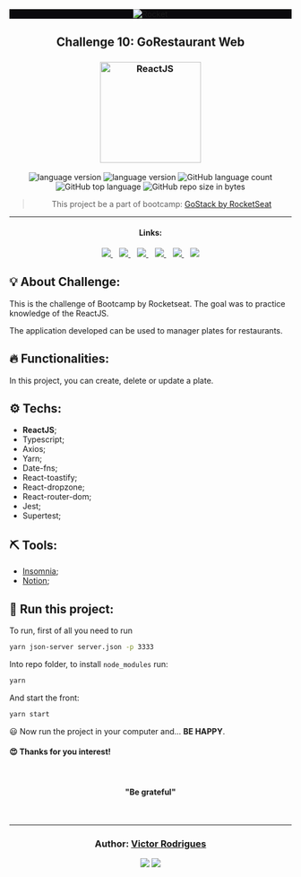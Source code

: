 <div align="center" style="background-color:#0B0A0D;">
  <img alt="Rocket" src="https://storage.googleapis.com/golden-wind/bootcamp-gostack/header-desafios.png"
  />
</div>

<h2 align="center">
   Challenge 10: GoRestaurant Web
</h2>

<h3 align="center">
  <img alt="ReactJS"
    src="https://phixies.com/publico/tecnologias-galeria/48/!0339c8e835cdcbe2b14071d34d069056ba93046f4f7e74f5db75fb475d911b33.png" width="180px"/>
</h3>

<p align="center">

  <img alt="language version" src="https://img.shields.io/badge/Node-v_12.16.1-339933?logo=node.js">

  <img alt="language version" src="https://img.shields.io/badge/Yarn-v_1.22.4-2C8EBB?logo=Yarn">

  <img alt="GitHub language count" src="https://img.shields.io/github/languages/count/Victor19Rodrigues/reactjs-crud">

  <img alt="GitHub top language" src="https://img.shields.io/github/languages/top/Victor19Rodrigues/reactjs-crud">

  <img alt="GitHub repo size in bytes" src="https://img.shields.io/github/repo-size/Victor19Rodrigues/reactjs-crud">

</p>

<blockquote align="center">
  This project be a part of bootcamp:
    <a href="https://rocketseat.com.br/gostack">
      GoStack by RocketSeat
    </a>
</blockquote>

<hr/>

<h4 align="center">Links:</h4>

<p align="center">

  <a href="#-about-challenge">
    <img src="https://img.shields.io/badge/About_Challenge-a5a5a5"/>
  </a>&nbsp;&nbsp;
  <a href="#-functionalities">
    <img src="https://img.shields.io/badge/Functionalities-a5a5a5"/>
  </a>&nbsp;&nbsp;
  <a href="#-techs">
    <img src="https://img.shields.io/badge/Techs-a5a5a5"/>
  </a>&nbsp;&nbsp;
  <a href="#-tools">
    <img src="https://img.shields.io/badge/Tools-a5a5a5"/>
  </a>&nbsp;&nbsp;
  <a href="#-run-this-project">
    <img src="https://img.shields.io/badge/Run_this_project-a5a5a5"/>
  </a>&nbsp;&nbsp;
  <a href="#author-victor-rodrigues">
    <img src="https://img.shields.io/badge/Author-a5a5a5"/>
  </a>

</p>

## 💡 About Challenge:

This is the challenge of Bootcamp by Rocketseat. The goal was to practice knowledge of the ReactJS.

The application developed can be used to manager plates for restaurants.

## 🔥 Functionalities:

In this project, you can create, delete or update a plate.

## ⚙️ Techs:

- **ReactJS**;
- Typescript;
- Axios;
- Yarn;
- Date-fns;
- React-toastify;
- React-dropzone;
- React-router-dom;
- Jest;
- Supertest;

## ⛏ Tools:

- [Insomnia](https://insomnia.rest/download/);
- [Notion](https://www.notion.so/?utm_source=google&utm_campaign=brand_alpha&utm_content=row&utm_term=notion&gclid=CjwKCAjw1cX0BRBmEiwAy9tKHs5ggnFG4dmfW38kOuGDTQS1-YjRGg01PuIriv8ftUuAUzeoU7QFFxoCAkIQAvD_BwE);

## 🏁 Run this project:

To run, first of all you need to run

```bash
yarn json-server server.json -p 3333
```

Into repo folder, to install `node_modules` run:

```bash
yarn
```

And start the front:

```bash
yarn start
```

😃 Now run the project in your computer and...
**BE HAPPY**.

<h4>
  😍 Thanks for you interest!
</h4>

<br/>

<h4 align="center">
  "Be grateful"
</h4>

<br/>

---

<h3 align="center">
Author: <a alt="Victor Rodrigues" href="https://github.com/Victor19Rodrigues">Victor Rodrigues</a>
</h3>

<p align="center">

  <a alt="Victor Rodrigues" href="https://www.linkedin.com/in/victor-rodrigues-676563ba/">
    <img src="https://img.shields.io/badge/LinkedIn-Victor_Rodrigues-0077B5?logo=linkedin"/></a>
  <a alt="Victor Rodrigues" href="https://github.com/Victor19Rodrigues ">
  <img src="https://img.shields.io/badge/Victor_Rodrigues-GitHub-000?logo=github"/></a>

</p>
